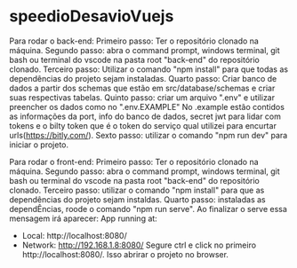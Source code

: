 # speedioDesavioVuejs


Para rodar o back-end:
Primeiro passo: Ter o repositório clonado na máquina.
Segundo passo: abra o command prompt, windows terminal, git bash ou terminal do vscode na pasta root "back-end" do repositório clonado.
Terceiro passo: Utilizar o comando "npm install" para que todas as dependências do projeto sejam instaladas.
Quarto passo: Criar banco de dados a partir dos schemas que estão em src/database/schemas e criar suas respectivas tabelas.
Quinto passo: criar um arquivo ".env" e utilizar preencher os dados como no ".env.EXAMPLE" No .example estão contidos as informações da port, info do banco de dados, secret jwt para lidar com tokens e o bilty token que é o token do serviço qual utilizei para encurtar urls(https://bitly.com/).
Sexto passo: utilizar o comando "npm run dev" para iniciar o projeto.



Para rodar o front-end:
Primeiro passo: Ter o repositório clonado na máquina.
Segundo passo: abra o command prompt, windows terminal, git bash ou terminal do vscode na pasta root "back-end" do repositório clonado.
Terceiro passo: utilizar o comando "npm install" para que as dependências do projeto sejam instaldas.
Quarto passo: instaladas as dependÊncias, roode o comando "npm run serve". Ao finalizar o serve essa mensagem irá aparecer:   App running at:
  - Local:   http://localhost:8080/
  - Network: http://192.168.1.8:8080/
Segure ctrl e click no primeiro http://localhost:8080/. Isso abrirar o projeto no browser.